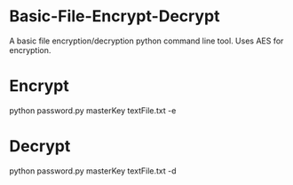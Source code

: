 # Basic-File-Encrypt-Decrypt
A basic file encryption/decryption python command line tool.  Uses AES for encryption.


# Encrypt
python password.py masterKey textFile.txt -e

# Decrypt
python password.py masterKey textFile.txt -d
  

